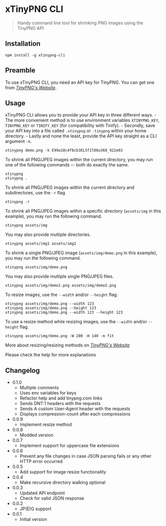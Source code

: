 # xTinyPNG CLI

> Handy command line tool for shrinking PNG images using the TinyPNG API

## Installation

	npm install -g xtinypng-cli

## Preamble

To use xTinyPNG CLI, you need an API key for TinyPNG.
You can get one from [_TinyPNG's Website_](https://bit.ly/tinypng-devel).

## Usage

xTinyPNG CLI allows you to provide your API key in three different ways.
	- The more convenient method is to use environment variables `XTINYPNG_KEY`, `TINYPNG_KEY` or `TINIFY_KEY` (for compatibility with Tinify).
	- Secondly, save your API key into a file called `.xtinypng` or `.tinypng` within your home directory.
	- Lastly and none the least, provide the API key straight as a CLI argument `-k`.

	xtinypng demo.png -k E99a18c4f8cb3EL5f2l08u368_922e03

To shrink all PNG/JPEG images within the current directory, you may run one of the following commands -- both do exactly the same.

	xtinypng
	xtinypng .

To shrink all PNG/JPEG images within the current directory and subdirectoies, use the `-r` flag

	xtinypng -r

To shrink all PNG/JPEG images within a specific directory (`assets/img` in this example), you may run the following command.

	xtinypng assets/img

You may also provide multiple directories.

	xtinypng assets/img1 assets/img2

To shrink a single PNG/JPEG image (`assets/img/demo.png` in this example), you may run the following command.

	xtinypng assets/img/demo.png

You may also provide multiple single PNG/JPEG files.

	xtinypng assets/img/demo1.png assets/img/demo2.png

To resize images, use the `--width` and/or `--height` flag.

	xtinypng assets/img/demo.png --width 123
	xtinypng assets/img/demo.png --height 123
	xtinypng assets/img/demo.png --width 123 --height 123 

To use a resize method while resizing images, use the `--width` and/or `--height` flag.

	xtinypng assets/img/demo.png -W 200 -H 140 -m fit

More about resizing/resizing methods on [_TinyPNG's Website_](https://bit.ly/tinypng-ref-resizing)


Please check the help for more explanations


## Changelog

* 0.1.0
	* Multiple comments
	* Uses env variables for keys
	* Refactor help and add tinypng.com links
	* Sends DNT:1 headers with the requests
	* Sends A custom User-Agent header with the requests
	* Displays compression-count after each compressions
* 0.0.9
	* Implement resize method
* 0.0.8
	* Modded version
* 0.0.7
	* Implement support for uppercase file extensions
* 0.0.6
	* Prevent any file changes in case JSON parsing fails or any other HTTP error occurred
* 0.0.5
	* Add support for image resize functionality
* 0.0.4
  * Make recursive directory walking optional
* 0.0.3
  * Updated API endpoint
  * Check for valid JSON response
* 0.0.2
	* JP(E)G support
* 0.0.1
	* Initial version
